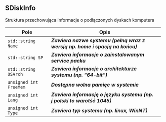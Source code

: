 ## **SDiskInfo**

Struktura przechowująca informacje o podłączonych dyskach komputera

| Pole                                     | Opis                                     |
| ---------------------------------------- | ---------------------------------------- |
| `std::string Name`                       | ***Zawiera nazwe systemu (pełną wraz z wersją np. home i spacją na końcu)*** |
| `std::string SP`                         | ***Zawiera informacje o zainstalowanym service packu*** |
| `std::string OSArch`                     | ***Zawiera informacje o architekturze systemu (np. "64-bit")*** |
| `unsigned int FreeMem`                   | ***Dostępna wolna pamięc w systemie*** |
| `unsigned int Lang`                      | ***Zawiera informację o języku systemu (np. j.polski to warotść 1045)*** |
| `unsigned int Type`                      | ***Zawiera typ systemu (np. linux, WinNT)*** |